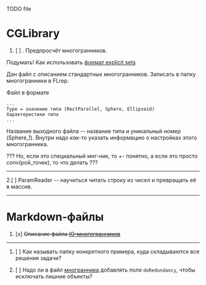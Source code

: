 TODO file

# CGLibrary

1. [ ] . Предпросчёт многогранников.

Подумать! Как использовать [формат explicit sets ](./zTextFiles/Polytopes.md)

Дан файл с описанием стандартных многогранников. Записать в папку многогранники в FLrep. 

Файл в формате

```
...
Type = значение типа (RectParallel, Sphere, Ellipsoid)
Характеристики типа
...
```
Название выходного файла -- название типа и уникальный номер (Sphere_1).
Внутри надо _как-то_ указать информацию о настройках этого многогранника.

??? Но, если это специальный мнг-ник, то +- понятно, а если это просто $conv$(рой_точек), то что делать ???

---
2.[ ] ParamReader -- научиться читать строку из чисел и превращать её в массив.

---
# Markdown-файлы

1. [x] ~~Описание файла [IO-многогранников](./zTextFiles/LibPolytopeFormat.md)~~

---

1. [ ] Как называть папку конкретного примера, куда складываются все решения задачи?

1. [ ] Надо ли в файл [многранника](./zTextFiles/Polytopes.md) добавлять поле `doRedundancy`, чтобы  исключать лишние объекты?